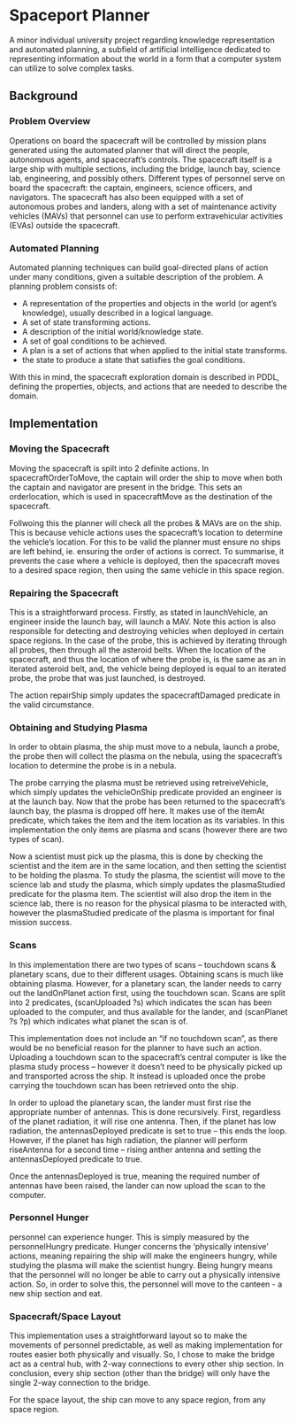 # Spaceport Planner
A minor individual university project regarding knowledge representation and automated planning, a subfield of artificial intelligence dedicated to representing information about the world in a form that a computer system can utilize to solve complex tasks.

## Background
### Problem Overview
Operations on board the spacecraft will be controlled by mission plans generated using the automated planner
that will direct the people, autonomous agents, and spacecraft’s controls. The spacecraft itself is a large ship with
multiple sections, including the bridge, launch bay, science lab, engineering, and possibly others. Different types
of personnel serve on board the spacecraft: the captain, engineers, science officers, and navigators. The
spacecraft has also been equipped with a set of autonomous probes and landers, along with a set of maintenance
activity vehicles (MAVs) that personnel can use to perform extravehicular activities (EVAs) outside the spacecraft.

### Automated Planning
Automated planning techniques can build goal-directed plans of action under many conditions, given a suitable description of the problem. A planning problem consists of:
* A representation of the properties and objects in the world (or agent’s knowledge), usually described in a logical language.
* A set of state transforming actions.
* A description of the initial world/knowledge state.
* A set of goal conditions to be achieved.
* A plan is a set of actions that when applied to the initial state transforms.
* the state to produce a state that satisfies the goal conditions.

With this in mind, the spacecraft exploration domain is described in PDDL, defining the properties, objects, and actions that are needed to describe the domain.

## Implementation
### Moving the Spacecraft
Moving the spacecraft is spilt into 2 definite actions. In spacecraftOrderToMove, the captain will
order the ship to move when both the captain and navigator are present in the bridge. This sets an
orderlocation, which is used in spacecraftMove as the destination of the spacecraft.

Follwoing this the planner will check all the probes & MAVs are on the ship. This is because vehicle actions uses the spacecraft’s location to
determine the vehicle’s location. For this to be valid the planner must ensure no ships are left
behind, ie. ensuring the order of actions is correct. To summarise, it prevents the case where a
vehicle is deployed, then the spacecraft moves to a desired space region, then using the same
vehicle in this space region.

### Repairing the Spacecraft
This is a straightforward process. Firstly, as stated in launchVehicle, an engineer inside the launch
bay, will launch a MAV. Note this action is also responsible for detecting and destroying vehicles
when deployed in certain space regions. In the case of the probe, this is achieved by iterating
through all probes, then through all the asteroid belts. When the location of the spacecraft, and thus
the location of where the probe is, is the same as an in iterated asteroid belt, and, the vehicle being
deployed is equal to an iterated probe, the probe that was just launched, is destroyed.

The action repairShip simply updates the spacecraftDamaged predicate in the valid circumstance.

### Obtaining and Studying Plasma
In order to obtain plasma, the ship must move to a nebula, launch a probe, the probe then will
collect the plasma on the nebula, using the spacecraft’s location to determine the probe is in a
nebula.

The probe carrying the plasma must be retrieved using retreiveVehicle, which simply updates the
vehicleOnShip predicate provided an engineer is at the launch bay. Now that the probe has been
returned to the spacecraft’s launch bay, the plasma is dropped off here. It makes use of the itemAt
predicate, which takes the item and the item location as its variables. In this implementation the
only items are plasma and scans (however there are two types of scan).

Now a scientist must pick up the plasma, this is done by checking the scientist and the item are in
the same location, and then setting the scientist to be holding the plasma.
To study the plasma, the scientist will move to the science lab and study the plasma, which simply
updates the plasmaStudied predicate for the plasma item. The scientist will also drop the item in the
science lab, there is no reason for the physical plasma to be interacted with, however the
plasmaStudied predicate of the plasma is important for final mission success.

### Scans
In this implementation there are two types of scans – touchdown scans & planetary scans, due to
their different usages. Obtaining scans is much like obtaining plasma. However, for a planetary scan,
the lander needs to carry out the landOnPlanet action first, using the touchdown scan. Scans are
split into 2 predicates, (scanUploaded ?s) which indicates the scan has been uploaded to the
computer, and thus available for the lander, and (scanPlanet ?s ?p) which indicates what planet the
scan is of.

This implementation does not include an “if no touchdown scan”, as there would be no beneficial
reason for the planner to have such an action.
Uploading a touchdown scan to the spacecraft’s central computer is like the plasma study process –
however it doesn’t need to be physically picked up and transported across the ship. It instead is
uploaded once the probe carrying the touchdown scan has been retrieved onto the ship.

In order to upload the planetary scan, the lander must first rise the appropriate number of antennas.
This is done recursively. First, regardless of the planet radiation, it will rise one antenna. Then, if the
planet has low radiation, the antennasDeployed predicate is set to true – this ends the loop.
However, if the planet has high radiation, the planner will perform riseAntenna for a second time –
rising anther antenna and setting the antennasDeployed predicate to true.

Once the antennasDeployed is true, meaning the required number of antennas have been raised,
the lander can now upload the scan to the computer.

### Personnel Hunger
personnel can experience hunger. This is simply measured by the personnelHungry predicate. Hunger concerns the ‘physically intensive’ actions, meaning repairing
the ship will make the engineers hungry, while studying the plasma will make the scientist hungry.
Being hungry means that the personnel will no longer be able to carry out a physically intensive
action. So, in order to solve this, the personnel will move to the canteen - a new ship section and
eat.

### Spacecraft/Space Layout
This implementation uses  a straightforward layout so to make the movements of personnel
predictable, as well as making implementation for routes easier both physically and visually. So, I
chose to make the bridge act as a central hub, with 2-way connections to every other ship section. In
conclusion, every ship section (other than the bridge) will only have the single 2-way connection to
the bridge.

For the space layout, the ship can move to any space region, from any space region.
